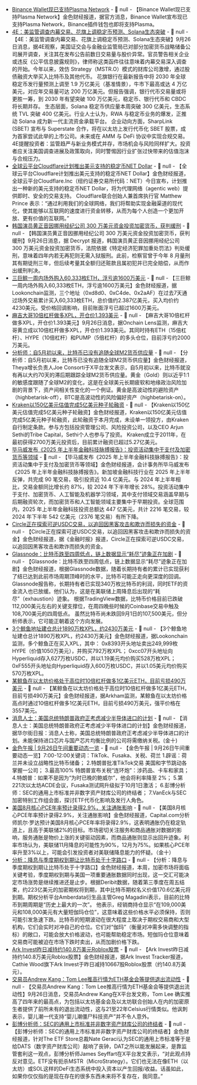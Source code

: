 - [Binance Wallet现已支持Plasma Network](https://x.com/BinanceWallet/status/1971459446556791060) - 📰 null - 【Binance Wallet现已支持Plasma Network】金色财经报道，据官方消息，Binance Wallet宣布现已支持Plasma Network，Binance插件钱包也即将支持Plasma。
- [4E：美监管调查内幕交易、花旗上调稳定币预测、Solana生态突破]() - 📰 null - 【4E：美监管调查内幕交易、花旗上调稳定币预测、Solana生态突破】9月26日消息，据4E观察，美国证交会与金融业监管局已对部分加密货币战略储备公司展开调查，关注其在发布公告前数日交易量与股价异常。官员警告相关企业或违反《公平信息披露规则》，律师称这类函件往往意味着内幕交易深入调查的开始。今年以来，效仿 Strategy（MSTR.O）模式的财库公司激增，通过股债融资大举买入比特币及其他代币。 
花旗银行在最新报告中将 2030 年全球稳定币发行量预测上调至 1.9 万亿美元（基准情景），牛市下最高或达 4 万亿美元，对应年交易量可达 200 万亿美元。但报告强调，银行代币交易量或将更胜一筹，到 2030 年有望突破 100 万亿美元，稳定币、银行代币和 CBDC 将长期并存。 
生态层面，Solana 稳定币供应量本周突破 300 亿美元，生态系统 TVL 突破 400 亿美元。行业人士认为，RWA 与稳定币业务的爆发，正推动 Solana 成为新一代主流资金承载平台。 
企业动向方面，SharpLink (SBET) 宣布与 Superstate 合作，将在以太坊上发行代币化 SBET 股票，成为首家尝试此举的上市公司。未来或在 AMM 与 DeFi 协议中实现合规交易。 
4E提醒投资者：监管趋严与新业务模式并存，市场机会与风险同样扩大。投资者应关注美国调查进展及政策取向，同时警惕因行业扩张过快带来的估值泡沫与合规压力。
- [全球云平台Cloudflare计划推出美元支持的稳定币NET Dollar](https://www.cloudflare.com/zh-cn/press/press-releases/2025/cloudflare-introduces-net-dollar-to-support-a-new-business-model-for-the-ai-driven-internet/) - 📰 null - 【全球云平台Cloudflare计划推出美元支持的稳定币NET Dollar】金色财经报道，全球云平台Cloudflare.Inc（纽约证券交易所代码：NET）今日宣布，计划推出一种新的美元支持的稳定币NET Dollar，将为代理网络（agentic web）提供即时、安全的交易支持。 
Cloudflare联合创始人兼首席执行官 Matthew Prince 表示：“通过利用我们的全球网络，我们将帮助实现金融渠道的现代化，使其能够以互联网的速度进行资金转移，从而为每个人创造一个更加开放、更有价值的互联网。”
- [韩国演员黄正音因挪用经纪公司 300 万美元资金投资加密货币，获判缓刑](https://decrypt.co/341513/korean-actor-hwang-jung-eum-suspended-term-3-million-crypto-case) - 📰 null - 【韩国演员黄正音因挪用经纪公司 300 万美元资金投资加密货币，获判缓刑】9月26日消息，据 Decrypt 报道，韩国演员黄正音因挪用经纪公司 300 万美元资金投资加密货币，法院依据《特定经济犯罪加重处罚法》判处缓刑，意味着四年内若无再犯则无需入狱服刑。此前，检察官曾于今年 8 月量刑其有期徒刑三年，但后续考量其全额归还赃款且属初犯并已完全赔偿，从而作出缓刑判决。
- [三巨鲸一周内场外购入60,333枚ETH，浮亏逾1600万美元](https://x.com/lookonchain/status/1971445579965428157) - 📰 null - 【三巨鲸一周内场外购入60,333枚ETH，浮亏逾1600万美元】金色财经报道，据Lookonchain监测，三个地址（0xd8d0、0xC4de、0x2aAF）在过去7天通过场外交易累计买入60,333枚ETH，总价值约2.387亿美元，买入均价约4230美元。受价格回调影响，目前账面浮亏已超过1600万美元。
- [麻吉大哥10倍杠杆做多XPL，开仓价1.393美元](https://x.com/OnchainLens/status/1971442384245490017) - 📰 null - 【麻吉大哥10倍杠杆做多XPL，开仓价1.393美元】9月26日消息，据Onchain Lens监测，麻吉大哥黄立成以10倍杠杆做多XPL，开仓价1.393美元。其同时持有ETH（15倍杠杆）、HYPE（10倍杠杆）和PUMP（5倍杠杆）的多头仓位，目前浮亏约2000万美元。
- [分析师：自5月初以来，比特币已没有追随全球M2货币供应量](https://x.com/JoeConsorti/status/1970885758350200873) - 📰 null - 【分析师：自5月初以来，比特币已没有追随全球M2货币供应量】金色财经报道，Theya增长负责人Joe Consorti于X平台发文表示，自5月初以来，比特币就没有再以大约70天的滞后期跟踪全球M2货币供应量。黄金（Gold）则以近乎1:1的敏感度跟随了全球M2的变化，这是在全球美元长期疲软和地缘政治风险加剧的背景下，资产间相关性变化的一个例证。黄金是高波动性的避险资产（highbetarisk-off），BTC是高波动性的风险偏好资产（highbetarisk-on）。
- [Kraken以150亿美元估值完成5亿美元种子轮融资](https://crypto.news/kraken-raised-500m-seed-round-15b-valuation-2025/) - 📰 null - 【Kraken以150亿美元估值完成5亿美元种子轮融资】金色财经报道，Kraken以150亿美元估值完成5亿美元种子轮融资，此轮融资于本月完成，未设单一领投方，由Kraken自行制定条款。参与方包括投资管理公司、风险投资公司，以及CEO Arjun Sethi的Tribe Capital，Sethi个人也参与了投资。 
Kraken成立于2011年，在最初获得2700万美元投资后，目前累计融资已超过5.27亿美元。
- [毕马威发布《2025 年上半年金融科技脉搏报告》：投资活动集中于支付及加密货币等领域](https://fintechnews.sg/119296/fintech/singapore-fintech-investment-h1-2025/) - 📰 null - 【毕马威发布《2025 年上半年金融科技脉搏报告》：投资活动集中于支付及加密货币等领域】金色财经报道，会计事务所毕马威发布《2025 年上半年金融科技脉搏报告》。新加坡金融科技行业在 2025 年上半年反弹，共完成 90 笔交易，吸引投资近 10.4 亿美元。与 2024 年上半年相比，交易金额同比增长约 87%，较 2024 年下半年增长 28%。投资活动集中于支付、加密货币、人工智能及机器学习领域，其中支付领域交易涵盖早期与后期融资轮次，而加密货币和人工智能领域主要集中于早期投资。全球范围内，2025 年上半年金融科技投资总额达 447 亿美元，共计 2216 笔交易，较 2024 年下半年 542 亿美元（2376 笔交易）有所下降。
- [Circle正在探索可逆USDC交易，以追回因黑客攻击和欺诈而损失的资金](https://x.com/Cointelegraph/status/1971152809698406563) - 📰 null - 【Circle正在探索可逆USDC交易，以追回因黑客攻击和欺诈而损失的资金】金色财经报道，据《金融时报》报道，Circle正在探索可逆USDC交易，以追回因黑客攻击和欺诈而损失的资金。
- [Glassnode：比特币跌至四周低点，链上数据显示“耗尽”迹象正在加剧]() - 📰 null - 【Glassnode：比特币跌至四周低点，链上数据显示“耗尽”迹象正在加剧】金色财经报道，根据Glassnode数据，随着长期持有者的累计已实现获利了结已达到此前市场周期顶峰时的水平，比特币可能正走向更深度的回调。Glassnode报告称，长期持有者已实现340万枚比特币的利润，同时ETF的资金流入也已放缓。他们认为，这是在美联储上周降息后出现的“耗尽”（exhaustion）迹象。 
根据TradingView数据，比特币价格目前已跌破112,000美元左右的关键支撑位，在周四晚些时候的Coinbase交易中触及108,700美元的四周低点。 
虽然比特币尚未跌回9月1日的107,500美元，但分析师表示，它可能正朝着这个方向发展。
- [3个鲸鱼地址建仓总计1890万枚XPL，约2430万美元](https://x.com/lookonchain/status/1971408421686816975) - 📰 null - 【3个鲸鱼地址建仓总计1890万枚XPL，约2430万美元】金色财经报道，据Lookonchain监测，多个鲸鱼正在买入XPL，其中： 
0x8393开头地址卖出249,999枚HYPE（价值1050万美元），并购买792万枚XPL； 
0xcc07开头地址向Hyperliquid存入627万枚USDC，并以1.19美元均价购买528万枚XPL； 
0xF555开头地址向Hyperliquid存入600万枚USDC，并以1.05美元均价购买570万枚XPL。
- [某鲸鱼在以太坊价格处于高位时10倍杠杆做多1亿美元ETH，目前亏损490万美元](https://x.com/arkham/status/1971424935785660623) - 📰 null - 【某鲸鱼在以太坊价格处于高位时10倍杠杆做多1亿美元ETH，目前亏损490万美元】金色财经报道，据Arkham监测，某鲸鱼在以太坊价格高点时通过10倍杠杆做多1亿美元ETH，目前亏损490万美元，强平价格在3557美元。
- [消息人士：美国总统特朗普政府正考虑减少半导体进口的计划]() - 📰 null - 【消息人士：美国总统特朗普政府正考虑减少半导体进口的计划】金色财经报道，据华尔街日报：消息人士称，美国总统特朗普政府正考虑减少半导体进口的计划。未能保持进口芯片与国产芯片均衡比例的公司将需缴纳关税。(金十)
- [金色午报 | 9月26日午间重要动态一览]() - 📰 null - 【金色午报 | 9月26日午间重要动态一览】7:00-12:00关键词：TikTok、Fusaka、关税、荷兰 
1.辟谣：荷兰并未设立战略性比特币储备； 
2.特朗普批准TikTok交易 美国和字节跳动各掌握一公司； 
3.最高100% 特朗普宣布关税“连环炮”：涉药品、卡车和家具； 
4.特朗普：如果不是因为“为时已晚的鲍威尔”，他会将利率降至 2%； 
5.第221次以太坊ACDE会议，Fusaka测试网升级拟于10月1日激活； 
6.彭博分析师：SEC的通用上市标准并非数字资产财库公司的终结者； 
7.VanEck与SEC加密特别工作组会面，探讨ETF代币化影响及发行人角色。
- [美国8月核心PCE年率预计录得2.9%，关注通胀影响]() - 📰 null - 【美国8月核心PCE年率预计录得2.9%，关注通胀影响】金色财经报道，Capital.com分析师凯尔·罗达预计美国8月核心PCE年率将录得2.9%，这表明通胀仍在稳定轨道上，且高于美联储2%的目标。市场密切关注服务和商品通胀对数据的影响，服务通胀是物价上涨的关键驱动因素，而商品通胀则显示出回升迹象。利率市场认为，美联储11月降息的可能性为90%，12月为75%。如果核心PCE年率升至3%以上，可能会引发投资者对美联储降息能力的怀疑。（金十）
- [分析：降息与季度期权到期让比特币处于十字路口](https://decrypt.co/341511/rate-cuts-options-expiry-bitcoin-crossroads) - 📰 null - 【分析：降息与季度期权到期让比特币处于十字路口】金色财经报道，本周，加密市场将面临关键考验，季度期权到期与美国一项重要通胀数据同时出现，这一交汇可能决定市场涨势是继续推进还是止步。根据Deribit数据，随着第三季度在周五结束，约223亿美元的加密期权将到期，其中比特币期权名义价值170.6亿美元将到期。期权分析平台Amberdata衍生品主管Greg Magadini表示，目前的比特币到期周期是“历史上最大的一次”。 
他表示，经销商持仓显示“在109,000美元和108,000美元有大量短伽玛仓位”，这意味着这些价格水平必须保持，否则可能引发急速下跌。比特币的短期波动在很大程度上取决于期权交易商和大型机构，它们会实时对冲自己的仓位。它们对“伽玛”（衡量对冲需多快调整的指标）的敞口，可能会放大价格波动，也可能帮助稳定市场。短伽玛仓位意味着交易商可能被迫在市场下跌时卖出，从而加剧价格下跌。
- [Ark Invest昨日减持约140.8万美元Roblox股票](https://x.com/ArkkDaily/status/1971365284540994004) - 📰 null - 【Ark Invest昨日减持约140.8万美元Roblox股票】金色财经报道，据Ark Invest Tracker报道，Cathie Wood旗下Ark Invest于昨日减持10667股Roblox股票（约140.8万美元）。
- [交易员Andrew Kang：Tom Lee推高行情为ETH基金会等提供退出流动性](https://x.com/Rewkang/status/1971418409737842902) - 📰 null - 【交易员Andrew Kang：Tom Lee推高行情为ETH基金会等提供退出流动性】9月26日消息，交易员Andrew Kang在X平台发文称，Tom Lee 确实推高了四年来的最高点，为包括以太坊基金会及以太坊联合创始人在内的加密原生者提供了前所未有的退出流动性，这与21至22年Celsius行情类似。他讽刺表示，婴儿潮一代支持“婴儿潮僵尸科技资产”并不令人意外。
- [彭博分析师：SEC的通用上市标准并非数字资产财库公司的终结者](https://x.com/JSeyff/status/1971413627325530223) - 📰 null - 【彭博分析师：SEC的通用上市标准并非数字资产财库公司的终结者】金色财经报道，针对The ETF Store总裁Nate Geraci认为SEC的通用上市标准等于是给DATS（数字资产财库公司）敲响了丧钟，DAT之所以能发展起来，是靠监管套利这一观点，彭博分析师James Seyffart在X平台发文表示，“对此观点持反对意见。ETF没有扼杀MSTR（MicroStrategy）。它们也无法在像ETH（以太坊）或SOL这样的DeFi生态系统中投入资本以产生回报/收益。话虽如此，如果你仅仅指的是现在存在的很多东西未来将不复存在，我同意。”
